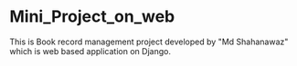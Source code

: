 # Mini_Project_on_web
This is Book record management project developed by "Md Shahanawaz" which is web based application on Django.
